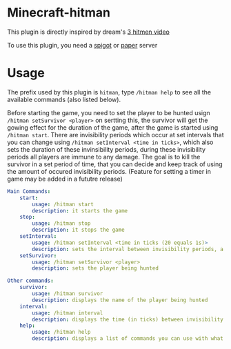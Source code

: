 # Minecraft-hitman

This plugin is directly inspired by dream's [3 hitmen video](https://www.youtube.com/watch?v=cT7wOSOZVoc)

To use this plugin, you need a [spigot](https://getbukkit.org/download/spigot) or [paper](https://papermc.io/) server

# Usage

The prefix used by this plugin is `hitman`, type `/hitman help` to see all the available commands (also listed below).

Before starting the game, you need to set the player to be hunted usign `/hitman setSurvivor <player>` on sertting this, the survivor will get the gowing effect for the duration of the game, after the game is started using `/hitman start`.
There are invisibility periods which occur at set intervals that you can change using `/hitman setInterval <time in ticks>`, which also sets the duration of these invinsibility periods, during these invisibility periods all players are immune to any damage.
The goal is to kill the survivor in a set period of time, that you can decide and keep track of using the amount of occured invisibility periods. (Feature for setting a timer in game may be added in a fututre release)

```yml
Main Commands:
    start:
        usage: /hitman start
        description: it starts the game
    stop:
        usage: /hitman stop
        description: it stops the game
    setInterval:
        usage: /hitman setInterval <time in ticks (20 equals 1s)>
        description: sets the interval between invisibility periods, a.k.a. break-time
    setSurvivor:
        usage: /hitman setSurvivor <player>
        description: sets the player being hunted
```
```yml
Other commands:
    survivor:
        usage: /hitman survivor
        description: displays the name of the player being hunted
    interval:
        usage: /hitman interval
        description: displays the time (in ticks) between invisibility periods (break time)
    help:
        usage: /hitman help
        description: displays a list of commands you can use with what they do
```

